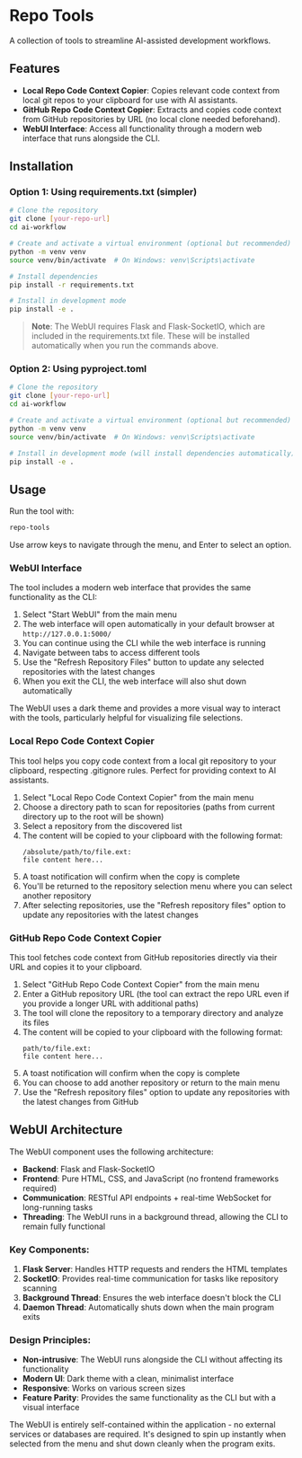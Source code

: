 # Repo Tools

A collection of tools to streamline AI-assisted development workflows.

## Features

- **Local Repo Code Context Copier**: Copies relevant code context from local git repos to your clipboard for use with AI assistants.
- **GitHub Repo Code Context Copier**: Extracts and copies code context from GitHub repositories by URL (no local clone needed beforehand).
- **WebUI Interface**: Access all functionality through a modern web interface that runs alongside the CLI.

## Installation

### Option 1: Using requirements.txt (simpler)
```bash
# Clone the repository
git clone [your-repo-url]
cd ai-workflow

# Create and activate a virtual environment (optional but recommended)
python -m venv venv
source venv/bin/activate  # On Windows: venv\Scripts\activate

# Install dependencies
pip install -r requirements.txt

# Install in development mode
pip install -e .
```

> **Note**: The WebUI requires Flask and Flask-SocketIO, which are included in the requirements.txt file. These will be installed automatically when you run the commands above.

### Option 2: Using pyproject.toml
```bash
# Clone the repository
git clone [your-repo-url]
cd ai-workflow

# Create and activate a virtual environment (optional but recommended)
python -m venv venv
source venv/bin/activate  # On Windows: venv\Scripts\activate

# Install in development mode (will install dependencies automatically)
pip install -e .
```

## Usage

Run the tool with:

```bash
repo-tools
```

Use arrow keys to navigate through the menu, and Enter to select an option.

### WebUI Interface

The tool includes a modern web interface that provides the same functionality as the CLI:

1. Select "Start WebUI" from the main menu
2. The web interface will open automatically in your default browser at `http://127.0.0.1:5000/`
3. You can continue using the CLI while the web interface is running
4. Navigate between tabs to access different tools
5. Use the "Refresh Repository Files" button to update any selected repositories with the latest changes
6. When you exit the CLI, the web interface will also shut down automatically

The WebUI uses a dark theme and provides a more visual way to interact with the tools, particularly helpful for visualizing file selections.

### Local Repo Code Context Copier

This tool helps you copy code context from a local git repository to your clipboard, respecting .gitignore rules. Perfect for providing context to AI assistants.

1. Select "Local Repo Code Context Copier" from the main menu
2. Choose a directory path to scan for repositories (paths from current directory up to the root will be shown)
3. Select a repository from the discovered list
4. The content will be copied to your clipboard with the following format:
   ```
   /absolute/path/to/file.ext:
   file content here...
   ```
5. A toast notification will confirm when the copy is complete
6. You'll be returned to the repository selection menu where you can select another repository
7. After selecting repositories, use the "Refresh repository files" option to update any repositories with the latest changes

### GitHub Repo Code Context Copier

This tool fetches code context from GitHub repositories directly via their URL and copies it to your clipboard.

1. Select "GitHub Repo Code Context Copier" from the main menu
2. Enter a GitHub repository URL (the tool can extract the repo URL even if you provide a longer URL with additional paths)
3. The tool will clone the repository to a temporary directory and analyze its files
4. The content will be copied to your clipboard with the following format:
   ```
   path/to/file.ext:
   file content here...
   ```
5. A toast notification will confirm when the copy is complete
6. You can choose to add another repository or return to the main menu
7. Use the "Refresh repository files" option to update any repositories with the latest changes from GitHub

## WebUI Architecture

The WebUI component uses the following architecture:

- **Backend**: Flask and Flask-SocketIO
- **Frontend**: Pure HTML, CSS, and JavaScript (no frontend frameworks required)
- **Communication**: RESTful API endpoints + real-time WebSocket for long-running tasks
- **Threading**: The WebUI runs in a background thread, allowing the CLI to remain fully functional

### Key Components:

1. **Flask Server**: Handles HTTP requests and renders the HTML templates
2. **SocketIO**: Provides real-time communication for tasks like repository scanning
3. **Background Thread**: Ensures the web interface doesn't block the CLI
4. **Daemon Thread**: Automatically shuts down when the main program exits

### Design Principles:

- **Non-intrusive**: The WebUI runs alongside the CLI without affecting its functionality
- **Modern UI**: Dark theme with a clean, minimalist interface
- **Responsive**: Works on various screen sizes
- **Feature Parity**: Provides the same functionality as the CLI but with a visual interface

The WebUI is entirely self-contained within the application - no external services or databases are required. It's designed to spin up instantly when selected from the menu and shut down cleanly when the program exits.
